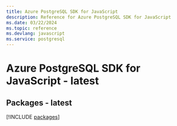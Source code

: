 ```yaml
---
title: Azure PostgreSQL SDK for JavaScript
description: Reference for Azure PostgreSQL SDK for JavaScript
ms.date: 03/22/2024
ms.topic: reference
ms.devlang: javascript
ms.service: postgresql
---
```

# Azure PostgreSQL SDK for JavaScript - latest
## Packages - latest
[!INCLUDE [packages](postgresql-index.md)]